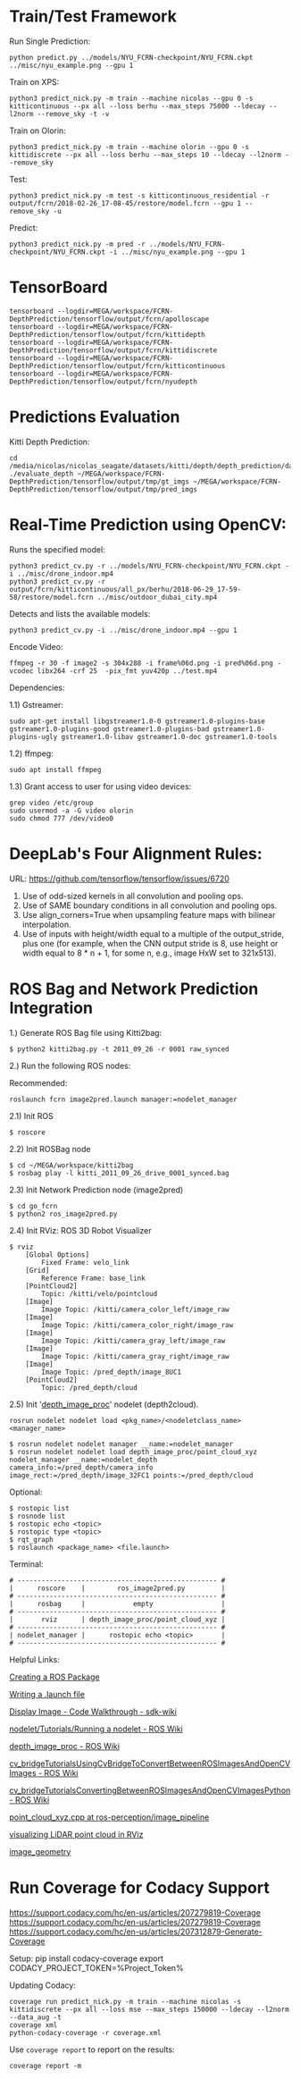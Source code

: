 # Train/Test Framework 
Run Single Prediction: 

    python predict.py ../models/NYU_FCRN-checkpoint/NYU_FCRN.ckpt ../misc/nyu_example.png --gpu 1

Train on XPS:
    
    python3 predict_nick.py -m train --machine nicolas --gpu 0 -s kitticontinuous --px all --loss berhu --max_steps 75000 --ldecay --l2norm --remove_sky -t -v

Train on Olorin:
    
    python3 predict_nick.py -m train --machine olorin --gpu 0 -s kittidiscrete --px all --loss berhu --max_steps 10 --ldecay --l2norm --remove_sky 
    
Test:

    python3 predict_nick.py -m test -s kitticontinuous_residential -r output/fcrn/2018-02-26_17-08-45/restore/model.fcrn --gpu 1 --remove_sky -u

Predict:

    python3 predict_nick.py -m pred -r ../models/NYU_FCRN-checkpoint/NYU_FCRN.ckpt -i ../misc/nyu_example.png --gpu 1

# TensorBoard

    tensorboard --logdir=MEGA/workspace/FCRN-DepthPrediction/tensorflow/output/fcrn/apolloscape
    tensorboard --logdir=MEGA/workspace/FCRN-DepthPrediction/tensorflow/output/fcrn/kittidepth
    tensorboard --logdir=MEGA/workspace/FCRN-DepthPrediction/tensorflow/output/fcrn/kittidiscrete
    tensorboard --logdir=MEGA/workspace/FCRN-DepthPrediction/tensorflow/output/fcrn/kitticontinuous
    tensorboard --logdir=MEGA/workspace/FCRN-DepthPrediction/tensorflow/output/fcrn/nyudepth

# Predictions Evaluation

Kitti Depth Prediction:

    cd /media/nicolas/nicolas_seagate/datasets/kitti/depth/depth_prediction/data/devkit/cpp
    ./evaluate_depth ~/MEGA/workspace/FCRN-DepthPrediction/tensorflow/output/tmp/gt_imgs ~/MEGA/workspace/FCRN-DepthPrediction/tensorflow/output/tmp/pred_imgs

# Real-Time Prediction using OpenCV:

Runs the specified model:

    python3 predict_cv.py -r ../models/NYU_FCRN-checkpoint/NYU_FCRN.ckpt -i ../misc/drone_indoor.mp4
    python3 predict_cv.py -r output/fcrn/kitticontinuous/all_px/berhu/2018-06-29_17-59-58/restore/model.fcrn ../misc/outdoor_dubai_city.mp4


Detects and lists the available models:

    python3 predict_cv.py -i ../misc/drone_indoor.mp4 --gpu 1

Encode Video:

    ffmpeg -r 30 -f image2 -s 304x288 -i frame%06d.png -i pred%06d.png -vcodec libx264 -crf 25  -pix_fmt yuv420p ../test.mp4

Dependencies:

1.1) Gstreamer:

    sudo apt-get install libgstreamer1.0-0 gstreamer1.0-plugins-base gstreamer1.0-plugins-good gstreamer1.0-plugins-bad gstreamer1.0-plugins-ugly gstreamer1.0-libav gstreamer1.0-doc gstreamer1.0-tools

1.2) ffmpeg:

    sudo apt install ffmpeg

1.3) Grant access to user for using video devices:

    grep video /etc/group
    sudo usermod -a -G video olorin
    sudo chmod 777 /dev/video0
    
# DeepLab's Four Alignment Rules:
URL: https://github.com/tensorflow/tensorflow/issues/6720

1) Use of odd-sized kernels in all convolution and pooling ops.
2) Use of SAME boundary conditions in all convolution and pooling ops.
3) Use align_corners=True when upsampling feature maps with bilinear interpolation.
4) Use of inputs with height/width equal to a multiple of the output_stride, plus one (for example, when the CNN output stride is 8, use height or width equal to 8 * n + 1, for some n, e.g., image HxW set to 321x513).

# ROS Bag and Network Prediction Integration

1.) Generate ROS Bag file using Kitti2bag:

    $ python2 kitti2bag.py -t 2011_09_26 -r 0001 raw_synced

2.) Run the following ROS nodes:
    
Recommended:

    roslaunch fcrn image2pred.launch manager:=nodelet_manager
        
2.1) Init ROS
    
    $ roscore

2.2) Init ROSBag node

    $ cd ~/MEGA/workspace/kitti2bag
    $ rosbag play -l kitti_2011_09_26_drive_0001_synced.bag
    
2.3) Init Network Prediction node (image2pred)
  
    $ cd go_fcrn
    $ python2 ros_image2pred.py
    
2.4) Init RViz: ROS 3D Robot Visualizer
    
    $ rviz
        [Global Options]
            Fixed Frame: velo_link
        [Grid]
            Reference Frame: base_link
        [PointCloud2]
            Topic: /kitti/velo/pointcloud
        [Image]
            Image Topic: /kitti/camera_color_left/image_raw
        [Image]
            Image Topic: /kitti/camera_color_right/image_raw
        [Image]
            Image Topic: /kitti/camera_gray_left/image_raw
        [Image]
            Image Topic: /kitti/camera_gray_right/image_raw
        [Image]
            Image Topic: /pred_depth/image_8UC1
        [PointCloud2]
            Topic: /pred_depth/cloud

2.5) Init '[depth_image_proc](http://wiki.ros.org/depth_image_proc#depth_image_proc.2BAC8-point_cloud_xyz)' nodelet (depth2cloud).

    rosrun nodelet nodelet load <pkg_name>/<nodeletclass_name> <manager_name>

    $ rosrun nodelet nodelet manager __name:=nodelet_manager
    $ rosrun nodelet nodelet load depth_image_proc/point_cloud_xyz nodelet_manager __name:=nodelet_depth camera_info:=/pred_depth/camera_info image_rect:=/pred_depth/image_32FC1 points:=/pred_depth/cloud

Optional:     
    
    $ rostopic list
    $ rosnode list
    $ rostopic echo <topic>
    $ rostopic type <topic>
    $ rqt_graph
    $ roslaunch <package_name> <file.launch>
    

Terminal:
    
    # -------------------------------------------------- #
    |      roscore    |        ros_image2pred.py         |
    # -------------------------------------------------- #
    |      rosbag     |            empty                 |
    # -------------------------------------------------- #
    |       rviz      | depth_image_proc/point_cloud_xyz |
    # -------------------------------------------------- #
    | nodelet_manager |      rostopic echo <topic>       |
    # -------------------------------------------------- #
    
Helpful Links:

[Creating a ROS Package](http://wiki.ros.org/catkin/Tutorials/CreatingPackage)

[Writing a .launch file](http://www.clearpathrobotics.com/assets/guides/ros/Launch%20Files.html#writing-a-launch-file)

[Display Image - Code Walkthrough - sdk-wiki](http://sdk.rethinkrobotics.com/wiki/Display_Image_-_Code_Walkthrough)

[nodelet/Tutorials/Running a nodelet - ROS Wiki](http://wiki.ros.org/nodelet/Tutorials/Running%20a%20nodelet)

[depth_image_proc - ROS Wiki](http://wiki.ros.org/depth_image_proc#depth_image_proc.2BAC8-point_cloud_xyzrgb)

[cv_bridgeTutorialsUsingCvBridgeToConvertBetweenROSImagesAndOpenCVImages - ROS Wiki](http://wiki.ros.org/cv_bridge/Tutorials/UsingCvBridgeToConvertBetweenROSImagesAndOpenCVImages)

[cv_bridgeTutorialsConvertingBetweenROSImagesAndOpenCVImagesPython - ROS Wiki](http://wiki.ros.org/cv_bridge/Tutorials/ConvertingBetweenROSImagesAndOpenCVImagesPython)

[point_cloud_xyz.cpp at ros-perception/image_pipeline](https://github.com/ros-perception/image_pipeline/blob/indigo/depth_image_proc/src/nodelets/point_cloud_xyz.cpp)

[visualizing LiDAR point cloud in RViz](https://www.youtube.com/watch?v=e0r4uKK1zkk&t=0s&list=FLF_zvh-uhZH4D8PMzipB8wA&index=2)

[image_geometry](http://docs.ros.org/api/image_geometry/html/python/)

# Run Coverage for Codacy Support 

https://support.codacy.com/hc/en-us/articles/207279819-Coverage
https://support.codacy.com/hc/en-us/articles/207279819-Coverage
https://support.codacy.com/hc/en-us/articles/207312879-Generate-Coverage

Setup:
    pip install codacy-coverage
    export CODACY_PROJECT_TOKEN=%Project_Token%

Updating Codacy:

    coverage run predict_nick.py -m train --machine nicolas -s kittidiscrete --px all --loss mse --max_steps 150000 --ldecay --l2norm --data_aug -t
    coverage xml
    python-codacy-coverage -r coverage.xml

Use `coverage report` to report on the results:
    
    coverage report -m